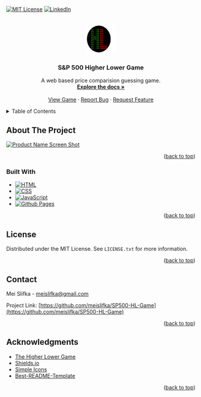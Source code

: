 <!-- Improved compatibility of back to top link: See: https://github.com/othneildrew/Best-README-Template/pull/73 -->
<a name="readme-top"></a>
<!--
*** Thanks for checking out the Best-README-Template. If you have a suggestion
*** that would make this better, please fork the repo and create a pull request
*** or simply open an issue with the tag "enhancement".
*** Don't forget to give the project a star!
*** Thanks again! Now go create something AMAZING! :D
-->



<!-- PROJECT SHIELDS -->
<!--
*** I'm using markdown "reference style" links for readability.
*** Reference links are enclosed in brackets [ ] instead of parentheses ( ).
*** See the bottom of this document for the declaration of the reference variables
*** for contributors-url, forks-url, etc. This is an optional, concise syntax you may use.
*** https://www.markdownguide.org/basic-syntax/#reference-style-links
-->
[![MIT License][license-shield]][license-url]
[![LinkedIn][linkedin-shield]][linkedin-url]



<!-- PROJECT LOGO -->
<br />
<div align="center">
  <a href="https://github.com/meislifka/SP500-HL-Game">
    <img src="images/favicon.png" alt="Logo" width="80" height="80">
  </a>

<h3 align="center">S&P 500 Higher Lower Game</h3>

  <p align="center">
    A web based price comparision guessing game.
    <br />
    <a href="https://github.com/meislifka/SP500-HL-Game"><strong>Explore the docs »</strong></a>
    <br />
    <br />
    <a href="https://higherlowerstocks.com/">View Game</a>
    ·
    <a href="https://github.com/meislifka/SP500-HL-Game/issues/new?labels=bug&template=bug-report---.md">Report Bug</a>
    ·
    <a href="https://github.com/meislifka/SP500-HL-Game/issues/new?labels=enhancement&template=feature-request---.md">Request Feature</a>
  </p>
</div>



<!-- TABLE OF CONTENTS -->
<details>
  <summary>Table of Contents</summary>
  <ol>
    <li>
      <a href="#about-the-project">About The Project</a>
      <ul>
        <li><a href="#built-with">Built With</a></li>
      </ul>
    </li>
    <li><a href="#license">License</a></li>
    <li><a href="#contact">Contact</a></li>
    <li><a href="#acknowledgments">Acknowledgments</a></li>
  </ol>
</details>



<!-- ABOUT THE PROJECT -->
## About The Project

[![Product Name Screen Shot][product-screenshot]](https://example.com)
<p align="right">(<a href="#readme-top">back to top</a>)</p>



### Built With

* [![HTML][HTML]][Html-url]
* [![CSS][CSS]][Css-url]
* [![JavaScript][JavaScript]][JavaScript-url]
* [![Github Pages][GithubPages]][GithubPages-url]

<p align="right">(<a href="#readme-top">back to top</a>)</p>

<!-- LICENSE -->
## License

Distributed under the MIT License. See `LICENSE.txt` for more information.

<p align="right">(<a href="#readme-top">back to top</a>)</p>



<!-- CONTACT -->
## Contact

Mei Slifka - meislifka@gmail.com

Project Link: [https://github.com/meislifka/SP500-HL-Game](https://github.com/meislifka/SP500-HL-Game)

<p align="right">(<a href="#readme-top">back to top</a>)</p>



<!-- ACKNOWLEDGMENTS -->
## Acknowledgments

* [The Higher Lower Game](https://www.higherlowergame.com/)
* [Shields.io](https://shields.io/docs/logos)
* [Simple Icons](https://simpleicons.org/?q=mit+li)
* [Best-README-Template](https://github.com/othneildrew/Best-README-Template/blob/master/BLANK_README.md)

<p align="right">(<a href="#readme-top">back to top</a>)</p>



<!-- MARKDOWN LINKS & IMAGES -->
<!-- https://www.markdownguide.org/basic-syntax/#reference-style-links -->
[license-shield]: https://img.shields.io/badge/license-MIT-a5c914.svg?style=for-the-badge
[license-url]: https://github.com/meislifka/SP500-HL-Game/blob/master/LICENSE.txt
[linkedin-shield]: https://img.shields.io/badge/-LinkedIn-black.svg?style=for-the-badge&logo=linkedin&colorB=0d74e7
[linkedin-url]: https://linkedin.com/in/meislifka
[product-screenshot]: images/screenshot.png
[HTML]: https://img.shields.io/badge/html-FF5733?style=for-the-badge&logo=html5&logoColor=white
[Html-url]: https://html.com/
[Css]: https://img.shields.io/badge/Css-2965f1?style=for-the-badge&logo=css3&logoColor=white
[Css-url]: [https://reactjs.org/](https://developer.mozilla.org/en-US/docs/Web/CSS)
[Javascript]: https://img.shields.io/badge/JavaScript-f0db4f?style=for-the-badge&logo=javascript&logoColor=black
[javascript-url]: https://www.javascript.com/
[GithubPages]: https://img.shields.io/badge/githubpages-0d74e7?style=for-the-badge&logo=githubpages&logoColor=black
[GithubPages-url]: https://pages.github.com/

